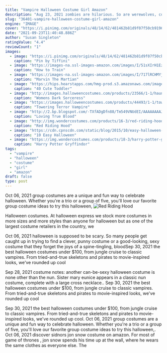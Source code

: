 ```yaml
---
title: "Vampire Halloween Costume Girl Amazon"
description: "Aug 23, 2021 zombies are hilarious. So are werewolves, corpses, demented serial killers, and vampiresat least according to some of the most popular movies we all love to watch on halloween. The best"
slug: "36401-vampire-halloween-costume-girl-amazon"
engine: "IMAGE"
cover: "https://i.pinimg.com/originals/48/14/62/481462b81d9f07f50cb9196d0f41ed54.jpg"
date: "2021-09-23T11:40:48.886Z"
author: "Susan Singleton"
ratingValue: "4.4"
reviewCount: "1"
images:
  - image: "https://i.pinimg.com/originals/48/14/62/481462b81d9f07f50cb9196d0f41ed54.jpg"
    caption: "Pin by Tiffini"
  - image: "https://images-na.ssl-images-amazon.com/images/I/51sXIrH1EzL.jpg"
    caption: "How to Train"
  - image: "https://images-na.ssl-images-amazon.com/images/I/717lRCHMYjL.jpg"
    caption: "Marvin The Martian"
  - image: "https://hips.hearstapps.com/hmg-prod.s3.amazonaws.com/images/80s-workout-toddler-costume-coolest-homemade-costumes-1529517314.jpg?crop=1xw:0.99625xh;center,top&resize=480:*"
    caption: "40 Cute Toddler"
  - image: "http://images.halloweencostumes.com/products/23566/1-1/haunted-dress.jpg"
    caption: "Womens Dark Sorceress"
  - image: "https://images.halloweencostumes.com/products/44493/1-1/towering-terror-vampire-costume.jpg"
    caption: "Towering Terror Vampire"
  - image: "http://2.bp.blogspot.com/-TXfADgDfn88/Tm549VNUdEI/AAAAAAAAJqU/3MDJU-gJSY8/s1600/True.Blood_.S04E12.HDTV_.XviD-ASAP.avi.Still001.jpg"
    caption: "Loving True Blood"
  - image: "http://img.wondercostumes.com/products/16-3/red-riding-hood-women-costume-deluxe.jpg"
    caption: "Red Riding Hood"
  - image: "https://cdn.cpnscdn.com/static/blog/2015/10/easy-halloween-makeup-ideas_11.jpg"
    caption: "10 Easy Halloween"
  - image: "https://img.wondercostumes.com/products/18-3/harry-potter-gryffindor-socks.jpg"
    caption: "Harry Potter Gryffindor"
tags:
  - "vampire"
  - "halloween"
  - "costume"
  - "girl"
  - "amazon"
draft: false
type: post
---
```


Oct 06, 2021 group costumes are a unique and fun way to celebrate halloween. Whether you're a trio or a group of five, you'll love our favorite group costume ideas to try this halloween,
![Red Riding Hood](http://img.wondercostumes.com/products/16-3/red-riding-hood-women-costume-deluxe.jpg "Red Riding Hood")

Halloween costumes. At halloween express we stock more costumes in more sizes and more styles than anyone for halloween but as one of the largest costume retailers in the country, we
<!--inArticleAds-->

<!--galleryOne-->

Oct 06, 2021 halloween is supposed to be scary. So many people get caught up in trying to find a clever, punny costume or a good-looking, sexy costume that they forget the joys of a spine-tingling, bloodSep 30, 2021 the best halloween costumes under $100, from jungle cruise to classic vampires. From tried-and-true skeletons and pirates to movie-inspired looks, we've rounded up cool
<!--inArticleAds-->

<!--galleryTwo-->

Sep 28, 2021 costume notes: another can-be-sexy halloween costume is none other than the nun. Sister mary eunice appears in a classic nun costume, complete with a large cross necklace.. Sep 30, 2021 the best halloween costumes under $100, from jungle cruise to classic vampires. From tried-and-true skeletons and pirates to movie-inspired looks, we've rounded up cool
<!--galleryThree-->

Sep 30, 2021 the best halloween costumes under $100, from jungle cruise to classic vampires. From tried-and-true skeletons and pirates to movie-inspired looks, we've rounded up cool. Oct 06, 2021 group costumes are a unique and fun way to celebrate halloween. Whether you're a trio or a group of five, you'll love our favorite group costume ideas to try this halloween,. Oct 06, 2021 discover sidnors jon snow costume on amazon. For most of game of thrones , jon snow spends his time up at the wall, where he wears the same clothes as everyone else. The